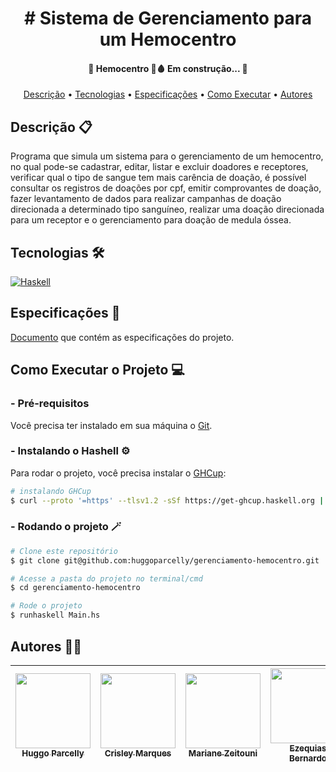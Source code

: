 <h1 align="center"> 
	# Sistema de Gerenciamento para um Hemocentro
</h1> 

<h4 align="center"> 
	🚧  Hemocentro 💉🩸  Em construção...  🚧
</h4>
<p align="center">
 <a href="#descrição">Descrição</a> •
 <a href="#tecnologias">Tecnologias</a> • 
 <a href="#especificações">Especificações</a> • 
 <a href="#como-executar-o-projeto">Como Executar</a> • 
 <a href="#autores">Autores</a>
</p>

## Descrição 📋
Programa que simula um sistema para o gerenciamento de um hemocentro, no qual pode-se cadastrar, editar, listar e excluir doadores e receptores, verificar qual o tipo de sangue tem mais carência de doação, é possível consultar os registros de doações por cpf, emitir comprovantes de doação, fazer levantamento de dados para realizar campanhas de doação direcionada a determinado tipo sanguíneo, realizar uma doação direcionada para um receptor e o gerenciamento para doação de medula óssea.

## Tecnologias 🛠
[![Haskell](https://img.shields.io/badge/Haskell-5e5183?style=for-the-badge&logo=haskell&logoColor=white)](https://www.haskell.org/)

## Especificações 📄
[Documento](https://docs.google.com/document/d/13QJxyVWj3aLhTTgFNJPp8ZkLqqU5z0Hty5SqhFRYS_4/edit) que contém as especificações do projeto.

## Como Executar o Projeto 💻
### - Pré-requisitos
Você precisa ter instalado em sua máquina o [Git](https://git-scm.com).


### - Instalando o Hashell ⚙
Para rodar o projeto, você precisa instalar o [GHCup](https://www.haskell.org/ghcup/):
```bash
# instalando GHCup
$ curl --proto '=https' --tlsv1.2 -sSf https://get-ghcup.haskell.org | sh
```


### - Rodando o projeto 🪄
```bash
# Clone este repositório
$ git clone git@github.com:huggoparcelly/gerenciamento-hemocentro.git

# Acesse a pasta do projeto no terminal/cmd
$ cd gerenciamento-hemocentro

# Rode o projeto
$ runhaskell Main.hs
```


## Autores 🧑‍💻

| [<img src="https://avatars.githubusercontent.com/u/72420947?v=4" width="120px;" /><br /><sub><b>Huggo Parcelly</b></sub>](https://github.com/huggoparcelly)<br /> | [<img src="https://avatars.githubusercontent.com/u/44072771?s=400&u=b17d945fa43dec67a69d1cb11e2f23a7b2e0ad95&v=4" width="120px;"/><br /><sub><b>Crisley Marques</b></sub>](https://github.com/crisleymarques)<br /> | [<img src="https://avatars.githubusercontent.com/u/62033435?v=4" width="120px;"/><br /><sub><b>Mariane Zeitouni</b></sub>](https://github.com/marianezei)<br /> | [<img src="https://avatars.githubusercontent.com/u/52422118?v=4" width="120px;"/><br /><sub><b>Ezequias Bernardo</b></sub>](https://github.com/bernardoezequias)<br/> | [<img src="https://avatars.githubusercontent.com/u/82058024?v=4" width="120px;"/><br /><sub><b>Lucas Nascimento</b></sub>](https://github.com/nascimento-lucas)<br /> |
| :---: | :---: | :---: | :---: | :---: |

